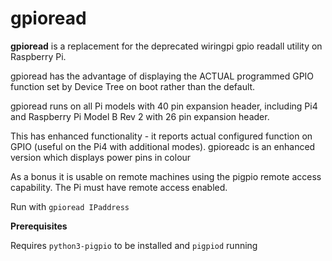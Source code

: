 # gpioread
**gpioread** is a replacement for the deprecated wiringpi gpio readall utility on Raspberry Pi.

gpioread has the advantage of displaying the ACTUAL programmed GPIO function set by Device Tree on boot rather than the default.

gpioread runs on all Pi models with 40 pin expansion header, including Pi4 and Raspberry Pi Model B Rev 2 with 26 pin expansion header.

This has enhanced functionality - it reports actual configured function on GPIO (useful on the Pi4 with additional modes).
gpioreadc is an enhanced version which displays power pins in colour


As a bonus it is usable on remote machines using the pigpio remote access capability.
The Pi must have remote access enabled.

Run with `gpioread IPaddress`


**Prerequisites**

Requires `python3-pigpio` to be installed and `pigpiod` running
